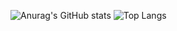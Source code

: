 ![Anurag's GitHub stats](https://github-readme-stats.vercel.app/api?username=anhcaols&show_icons=true&theme=radical&rank_icon=github)
![Top Langs](https://github-readme-stats.vercel.app/api/top-langs/?username=anhcaols&layout=compact)
